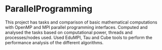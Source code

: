# ParallelProgramming

This project has tasks and comparison of basic mathematical computations with OpenMP and MPI parallel programming interfaces. Computed and analysed the tasks based on computational power, threads and processes/nodes used. Used EduMPI, Tau and Cube tools to perform the performance analysis of the different algorithms.
